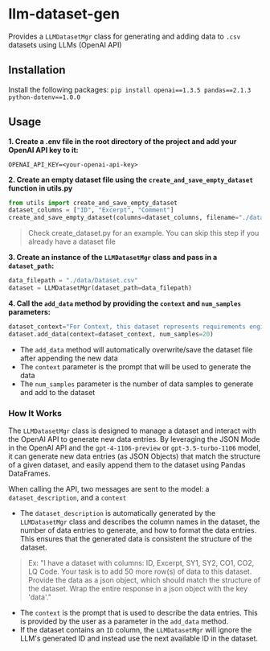# llm-dataset-gen
Provides a `LLMDatasetMgr` class for generating and adding data to `.csv` datasets using LLMs (OpenAI API)

## Installation
Install the following packages:
`pip install openai==1.3.5 pandas==2.1.3 python-dotenv==1.0.0`

## Usage
**1. Create a .env file in the root directory of the project and add your OpenAI API key to it:**
```
OPENAI_API_KEY=<your-openai-api-key>
```
**2. Create an empty dataset file using the `create_and_save_empty_dataset` function in utils.py**
```python
from utils import create_and_save_empty_dataset
dataset_columns = ["ID", "Excerpt", "Comment"]
create_and_save_empty_dataset(columns=dataset_columns, filename="./data/Dataset.csv")
```
> Check create_dataset.py for an example. You can skip this step if you already have a dataset file

**3. Create an instance of the `LLMDatasetMgr` class and pass in a `dataset_path`:**
```python
data_filepath = "./data/Dataset.csv"
dataset = LLMDatasetMgr(dataset_path=data_filepath)
```
**4. Call the `add_data` method by providing the `context` and `num_samples` parameters:**
```python
dataset_context="For Context, this dataset represents requirements engineering excerpts and their corresponding Language Construct (LC) and Language Quality (LQ) codings"
dataset.add_data(context=dataset_context, num_samples=20)
```
- The `add_data` method will automatically overwrite/save the dataset file after appending the new data
- The `context` parameter is the prompt that will be used to generate the data
- The `num_samples` parameter is the number of data samples to generate and add to the dataset

### How It Works
The `LLMDatasetMgr` class is designed to manage a dataset and interact with the OpenAI API to generate new data entries. By leveraging the JSON Mode in the OpenAI API and the `gpt-4-1106-preview` or `gpt-3.5-turbo-1106` model, it can generate new data entries (as JSON Objects) that match the structure of a given dataset, and easily append them to the dataset using Pandas DataFrames.

When calling the API, two messages are sent to the model: a `dataset_description`, and a `context`
- The `dataset_description` is automatically generated by the `LLMDatasetMgr` class and describes the column names in the dataset, the number of data entries to generate, and how to format the data entries. This ensures that the generated data is consistent the structure of the dataset.
> Ex: "I have a dataset with columns: ID, Excerpt, SY1, SY2, CO1, CO2, LQ Code. Your task is to add 50 more row(s) of data to this dataset. Provide the data as a json object, which should match the structure of the dataset. Wrap the entire response in a json object with the key 'data'."
- The `context` is the prompt that is used to describe the data entries. This is provided by the user as a parameter in the `add_data` method.
- If the dataset contains an `ID` column, the `LLMDatasetMgr` will ignore the LLM's generated ID and instead use the next available ID in the dataset.
